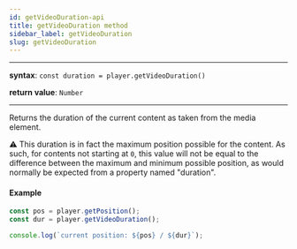 ```yaml
---
id: getVideoDuration-api
title: getVideoDuration method
sidebar_label: getVideoDuration
slug: getVideoDuration
---
```


---

**syntax**: `const duration = player.getVideoDuration()`

**return value**: `Number`

---

Returns the duration of the current content as taken from the media element.

:warning: This duration is in fact the maximum position possible for the
content. As such, for contents not starting at `0`, this value will not be equal
to the difference between the maximum and minimum possible position, as would
normally be expected from a property named "duration".

#### Example

```js
const pos = player.getPosition();
const dur = player.getVideoDuration();

console.log(`current position: ${pos} / ${dur}`);
```
